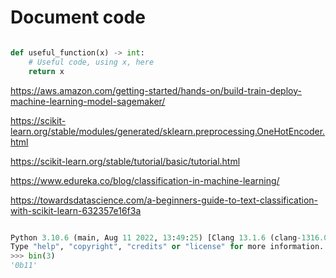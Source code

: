 # Document code 

```python

def useful_function(x) -> int:
    # Useful code, using x, here
    return x

```
https://aws.amazon.com/getting-started/hands-on/build-train-deploy-machine-learning-model-sagemaker/

https://scikit-learn.org/stable/modules/generated/sklearn.preprocessing.OneHotEncoder.html

https://scikit-learn.org/stable/tutorial/basic/tutorial.html

https://www.edureka.co/blog/classification-in-machine-learning/

https://towardsdatascience.com/a-beginners-guide-to-text-classification-with-scikit-learn-632357e16f3a


```python

Python 3.10.6 (main, Aug 11 2022, 13:49:25) [Clang 13.1.6 (clang-1316.0.21.2.5)] on darwin
Type "help", "copyright", "credits" or "license" for more information.
>>> bin(3)
'0b11'

```
